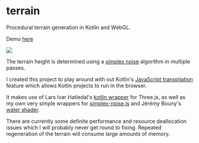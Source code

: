 # terrain

Procedural terrain generation in Kotlin and WebGL.

Demo [here](https://jamesbarnett.io/terrain)

![](https://jamesbarnett.io/files/terrain/terrain3.png)

The terrain height is determined using a [simplex noise](https://en.wikipedia.org/wiki/Simplex_noise) algorithm in multiple passes.

I created this project to play around with out Kotlin's [JavaScript transpilation](https://kotlinlang.org/docs/reference/js-overview.html) feature which allows Kotlin projects to run in the browser.

It makes use of Lars Ivar Hatledal's [kotlin wrapper](https://github.com/markaren/three-kt-wrapper) for Three.js, as well as my own very simple wrappers for [simplex-noise.js](https://github.com/jwagner/simplex-noise.js) and Jérémy Bouny's [water shader](https://github.com/jbouny/ocean).

There are currently some definite performance and resource deallocation issues which I will probably never get round to fixing. Repeated regeneration of the terrain will consume large amounts of memory.
